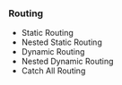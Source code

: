 ### Routing
- Static Routing
- Nested Static Routing
- Dynamic Routing
- Nested Dynamic Routing
- Catch All Routing 